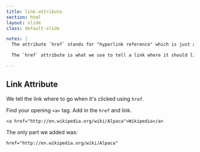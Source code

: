 ```yaml
---
title: link-attribute
section: html
layout: slide
class: default-slide

notes: |
  The attribute `href` stands for "hyperlink reference" which is just a fancy way of saying "website address".

  The `href` attribute is what we use to tell a link where it should link to.

---
```


## Link Attribute

We tell the link where to go when it's clicked using `href`.

Find your opening `<a>` tag. Add in the `href` and link.

    <a href="http://en.wikipedia.org/wiki/Alpaca">Wikipedia</a>

The only part we added was: 

    href="http://en.wikipedia.org/wiki/Alpaca"